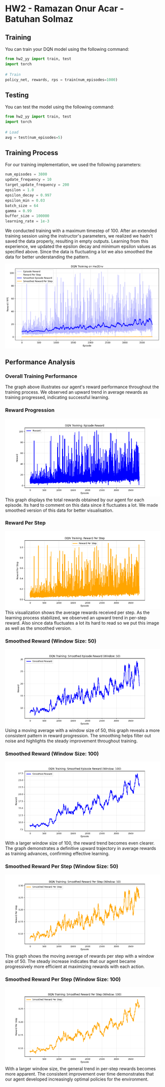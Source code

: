 # HW2 - Ramazan Onur Acar - Batuhan Solmaz


## Training

You can train your DQN model using the following command:
```python
from hw2_yy import train, test
import torch

# Train
policy_net, rewards, rps = train(num_episodes=1000)
```


## Testing

You can test the model using the following command:
```python
from hw2_yy import train, test
import torch

# Load
avg = test(num_episodes=5)
```

## Training Process

For our training implementation, we used the following parameters:

```python
num_episodes = 3800
update_frequency = 10
target_update_frequency = 200
epsilon = 1.0
epsilon_decay = 0.997
epsilon_min = 0.03
batch_size = 64
gamma = 0.99
buffer_size = 100000
learning_rate = 1e-3
```

We conducted training with a maximum timestep of 100. After an extended training session using the instructor's parameters, we realized we hadn't saved the data properly, resulting in empty outputs. Learning from this experience, we updated the epsilon decay and minimum epsilon values as specified above. Since the data is fluctuating a lot we also smoothed the data for better understanding the pattern. 

![DQN Training Plot](/dqn_training_plot.png)

## Performance Analysis

### Overall Training Performance
The graph above illustrates our agent's reward performance throughout the training process. We observed an upward trend in average rewards as training progressed, indicating successful learning.

### Reward Progression
![Reward](/reward.png)
This graph displays the total rewards obtained by our agent for each episode. Its hard to comment on this data since it fluctuates a lot. We made smoothed version of this data for better visualisation.

### Reward Per Step
![RPS](/rps.png)
This visualization shows the average rewards received per step. As the learning process stabilized, we observed an upward trend in per-step reward. Also since data fluctuates a lot its hard to read so we put this image as well as the smoothed version. 

### Smoothed Reward (Window Size: 50)
![Smoothed Reward 50](/smoothed_reward_50.png)
Using a moving average with a window size of 50, this graph reveals a more consistent pattern in reward progression. The smoothing helps filter out noise and highlights the steady improvement throughout training.

### Smoothed Reward (Window Size: 100)
![Smoothed Reward 100](/smoothed_reward_100.png)
With a larger window size of 100, the reward trend becomes even clearer. The graph demonstrates a definitive upward trajectory in average rewards as training advances, confirming effective learning.

### Smoothed Reward Per Step (Window Size: 50)
![Smoothed RPS 50](/smoothed_rps_50.png)
This graph shows the moving average of rewards per step with a window size of 50. The steady increase indicates that our agent became progressively more efficient at maximizing rewards with each action.

### Smoothed Reward Per Step (Window Size: 100)
![Smoothed RPS 100](/smoothed_rps_100.png)
With a larger window size, the general trend in per-step rewards becomes more apparent. The consistent improvement over time demonstrates that our agent developed increasingly optimal policies for the environment.
